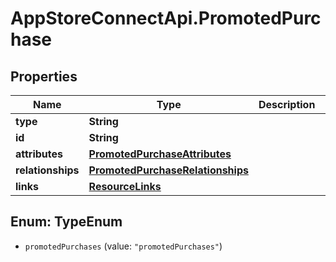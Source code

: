 # AppStoreConnectApi.PromotedPurchase

## Properties

Name | Type | Description | Notes
------------ | ------------- | ------------- | -------------
**type** | **String** |  | 
**id** | **String** |  | 
**attributes** | [**PromotedPurchaseAttributes**](PromotedPurchaseAttributes.md) |  | [optional] 
**relationships** | [**PromotedPurchaseRelationships**](PromotedPurchaseRelationships.md) |  | [optional] 
**links** | [**ResourceLinks**](ResourceLinks.md) |  | [optional] 



## Enum: TypeEnum


* `promotedPurchases` (value: `"promotedPurchases"`)





